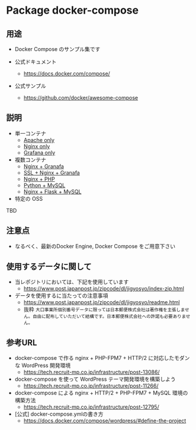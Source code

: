 # Package docker-compose

## 用途

+ Docker Compose のサンプル集です

+ 公式ドキュメント
  + https://docs.docker.com/compose/
+ 公式サンプル
  + https://github.com/docker/awesome-compose

## 説明

+ 単一コンテナ
  + [Apache only](./apache-only)
  + [Nginx only](./nginx-only)
  + [Grafana only](./grafana-only)
+ 複数コンテナ
  + [Nginx + Granafa](./grafana-nginx/)
  + [SSL + Nginx + Granafa](./grafana-nginx-ssl/)
  + [Nginx + PHP](./php-nginx/)
  + [Python + MySQL](./mysql-python/)
  + [Nginx + Flask + MySQL](./mysql-flask-nginx/)
+ 特定の OSS

TBD


## 注意点

+ なるべく、最新のDocker Engine, Docker Compose をご用意下さい 

## 使用するデータに関して

+ 当レポジトリにおいては、下記を使用しています
    + https://www.post.japanpost.jp/zipcode/dl/jigyosyo/index-zip.html
+ データを使用するに当たっての注意事項
    + https://www.post.japanpost.jp/zipcode/dl/jigyosyo/readme.html
    + 抜粋 `大口事業所個別番号データに限っては日本郵便株式会社は著作権を主張しません。自由に配布していただいて結構です。日本郵便株式会社への許諾も必要ありません。`

## 参考URL

+ docker-compose で作る nginx + PHP-FPM7 + HTTP/2 に対応したモダンな WordPress 開発環境
    + https://tech.recruit-mp.co.jp/infrastructure/post-13086/
+ docker-compose を使って WordPress テーマ開発環境を構築しよう
    + https://tech.recruit-mp.co.jp/infrastructure/post-11266/
+ docker-compose による nginx + HTTP/2 + PHP-FPM7 + MySQL 環境の構築方法
    + https://tech.recruit-mp.co.jp/infrastructure/post-12795/
+ [公式] docker-compose.ymlの書き方
    + https://docs.docker.com/compose/wordpress/#define-the-project

